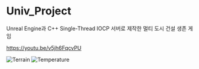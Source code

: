 # Univ_Project
Unreal Engine과 C++ Single-Thread IOCP 서버로 제작한 멀티 도시 건설 생존 게임

https://youtu.be/v5jh6FqcvPU

![Terrain](https://github.com/TPyun/Univ_Project/assets/83138945/0992ede8-42a9-4d92-8cbe-d0f2ac71e7ff)
![Temperature](https://github.com/TPyun/Univ_Project/assets/83138945/8125f7de-125f-4820-8c80-4795880a8dbb)